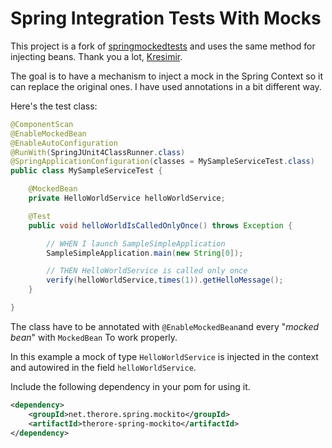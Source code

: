 # Spring Integration Tests With Mocks

This project is a fork of [springmockedtests](https://github.com/knes1/springmockedtests) and uses the same method for
injecting beans. Thank you a lot, [Kresimir](https://github.com/knes1).

The goal is to have a mechanism to inject a mock in the Spring Context so it can replace the original ones.
I have used annotations in a bit different way.

Here's the test class:

```java
@ComponentScan
@EnableMockedBean
@EnableAutoConfiguration
@RunWith(SpringJUnit4ClassRunner.class)
@SpringApplicationConfiguration(classes = MySampleServiceTest.class)
public class MySampleServiceTest {

    @MockedBean
    private HelloWorldService helloWorldService;

    @Test
    public void helloWorldIsCalledOnlyOnce() throws Exception {

        // WHEN I launch SampleSimpleApplication
        SampleSimpleApplication.main(new String[0]);

        // THEN HelloWorldService is called only once
        verify(helloWorldService,times(1)).getHelloMessage();
    }

}
```

The class have to be annotated with `@EnableMockedBean`and every "*mocked bean*" with `MockedBean` To work properly.

In this example a mock of type `HelloWorldService` is injected in the context and autowired in the field
`helloWorldService`.


Include the following dependency in your pom for using it.

``` xml
<dependency>
    <groupId>net.therore.spring.mockito</groupId>
    <artifactId>therore-spring-mockito</artifactId>
</dependency>
```
